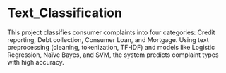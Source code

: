 # Text_Classification
This project classifies consumer complaints into four categories: Credit reporting, Debt collection, Consumer Loan, and Mortgage. Using text preprocessing (cleaning, tokenization, TF-IDF) and models like Logistic Regression, Naïve Bayes, and SVM, the system predicts complaint types with high accuracy.
